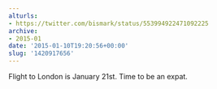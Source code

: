 ```yaml
---
alturls:
- https://twitter.com/bismark/status/553994922471092225
archive:
- 2015-01
date: '2015-01-10T19:20:56+00:00'
slug: '1420917656'
---
```


Flight to London is January 21st. Time to be an expat.

